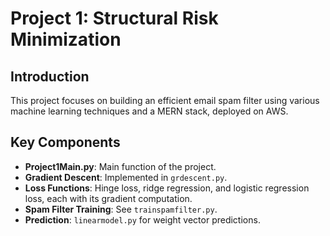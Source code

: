 # Project 1: Structural Risk Minimization

## Introduction
This project focuses on building an efficient email spam filter using various machine learning techniques and a MERN stack, deployed on AWS.

## Key Components
- **Project1Main.py**: Main function of the project.
- **Gradient Descent**: Implemented in `grdescent.py`.
- **Loss Functions**: Hinge loss, ridge regression, and logistic regression loss, each with its gradient computation.
- **Spam Filter Training**: See `trainspamfilter.py`.
- **Prediction**: `linearmodel.py` for weight vector predictions.